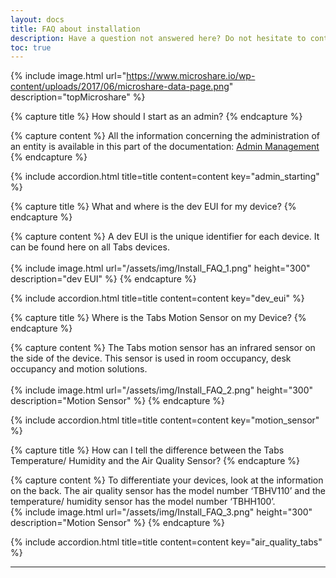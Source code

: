 ```yaml
---
layout: docs
title: FAQ about installation
description: Have a question not answered here? Do not hesitate to contact us at `support@microshare.io`!
toc: true
---
```


{% include image.html url="https://www.microshare.io/wp-content/uploads/2017/06/microshare-data-page.png" description="topMicroshare" %}


<!-- ********************
**    New Question     **
********************* -->

{% capture title %}
How should I start as an admin?
{% endcapture %}

{% capture content %}
All the information concerning the administration of an entity is available in this part of the documentation: <a href="../../../admin/admin-management/overview">Admin Management</a>
{% endcapture %}

{% include accordion.html title=title content=content key="admin_starting" %}

<!-- ********************
**    New Question     **
********************* -->

{% capture title %}
What and where is the dev EUI for my device?
{% endcapture %}

{% capture content %}
A dev EUI is the unique identifier for each device. It can be found here on all Tabs devices.
<br><br>
{% include image.html url="/assets/img/Install_FAQ_1.png" height="300" description="dev EUI" %}
{% endcapture %}

{% include accordion.html title=title content=content key="dev_eui" %}

<!-- ********************
**    New Question     **
********************* -->

{% capture title %}
Where is the Tabs Motion Sensor on my Device?
{% endcapture %}

{% capture content %}
The Tabs motion sensor has an infrared sensor on the side of the device. This sensor is used in room occupancy, desk occupancy and motion solutions.
<br><br>
{% include image.html url="/assets/img/Install_FAQ_2.png" height="300" description="Motion Sensor" %}
{% endcapture %}

{% include accordion.html title=title content=content key="motion_sensor" %}


<!-- ********************
**    New Question     **
********************* -->

{% capture title %}
How can I tell the difference between the Tabs Temperature/ Humidity and the Air Quality Sensor?
{% endcapture %}

{% capture content %}
To differentiate your devices, look at the information on the back. The air quality sensor has the model number ‘TBHV110’ and the temperature/ humidity sensor has the model number ‘TBHH100’. 
<br>
{% include image.html url="/assets/img/Install_FAQ_3.png" height="300" description="Motion Sensor" %}
{% endcapture %}

{% include accordion.html title=title content=content key="air_quality_tabs" %}





---------------------------------------

 

